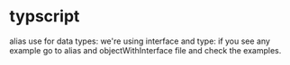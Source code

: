 # typscript

alias use for data types:
we're using interface and type: if you see any example go to alias and objectWithInterface file and check the examples.
